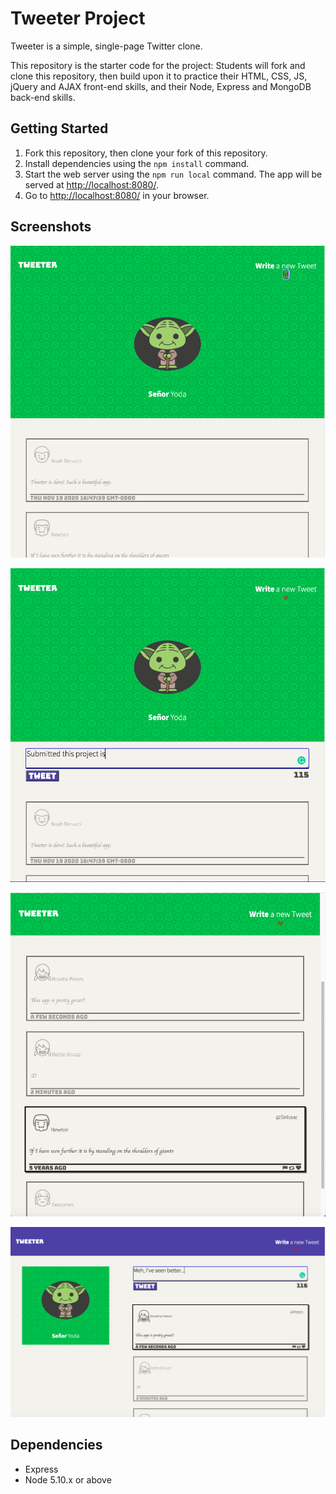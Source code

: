 # Tweeter Project

Tweeter is a simple, single-page Twitter clone.

This repository is the starter code for the project: Students will fork and clone this repository, then build upon it to practice their HTML, CSS, JS, jQuery and AJAX front-end skills, and their Node, Express and MongoDB back-end skills.

## Getting Started

1. Fork this repository, then clone your fork of this repository.
2. Install dependencies using the `npm install` command.
3. Start the web server using the `npm run local` command. The app will be served at <http://localhost:8080/>.
4. Go to <http://localhost:8080/> in your browser.

## Screenshots

!["Mobile view no compose"](https://github.com/arielleon24/tweeterOct/blob/main/public/images/mobile%20view%20without%20compose%20box.png?raw=true)

!["Mobile view with compose"](https://github.com/arielleon24/tweeterOct/blob/main/public/images/mobile%20view%20with%20compose.png?raw=true)

!["Mobile view after scrolling down"](https://github.com/arielleon24/tweeterOct/blob/main/public/images/mobile%20view%20after%20scrolling%20down.png?raw=true)

!["Desktop view with compose"](https://github.com/arielleon24/tweeterOct/blob/main/public/images/desktop%20view%20updated.png?raw=true)

## Dependencies

- Express
- Node 5.10.x or above